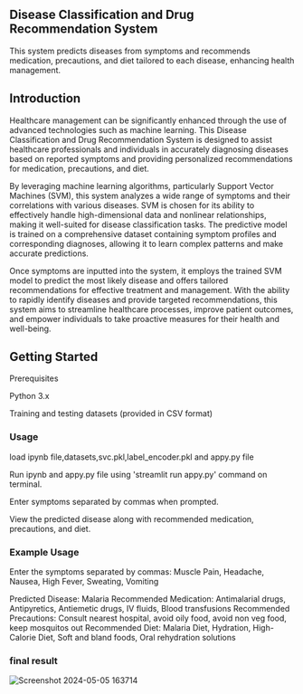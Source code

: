 ## Disease Classification and Drug Recommendation System
This system predicts diseases from symptoms and recommends medication, precautions, and diet tailored to each disease, enhancing health management.

## Introduction
Healthcare management can be significantly enhanced through the use of advanced technologies such as machine learning. This Disease Classification and Drug Recommendation System is designed to assist healthcare professionals and individuals in accurately diagnosing diseases based on reported symptoms and providing personalized recommendations for medication, precautions, and diet.

By leveraging machine learning algorithms, particularly Support Vector Machines (SVM), this system analyzes a wide range of symptoms and their correlations with various diseases. SVM is chosen for its ability to effectively handle high-dimensional data and nonlinear relationships, making it well-suited for disease classification tasks. The predictive model is trained on a comprehensive dataset containing symptom profiles and corresponding diagnoses, allowing it to learn complex patterns and make accurate predictions.

Once symptoms are inputted into the system, it employs the trained SVM model to predict the most likely disease and offers tailored recommendations for effective treatment and management. With the ability to rapidly identify diseases and provide targeted recommendations, this system aims to streamline healthcare processes, improve patient outcomes, and empower individuals to take proactive measures for their health and well-being.

## Getting Started
Prerequisites

Python 3.x

Training and testing datasets (provided in CSV format)
### Usage
load ipynb file,datasets,svc.pkl,label_encoder.pkl and appy.py file

Run ipynb and appy.py file using 'streamlit run appy.py' command on terminal.

Enter symptoms separated by commas when prompted.

View the predicted disease along with recommended medication, precautions, and diet.

### Example Usage
Enter the symptoms separated by commas: Muscle Pain, Headache, Nausea, High Fever, Sweating, Vomiting

Predicted Disease: Malaria
Recommended Medication: Antimalarial drugs, Antipyretics, Antiemetic drugs, IV fluids, Blood transfusions
Recommended Precautions: Consult nearest hospital, avoid oily food, avoid non veg food, keep mosquitos out
Recommended Diet: Malaria Diet, Hydration, High-Calorie Diet, Soft and bland foods, Oral rehydration solutions
### final result 
![Screenshot 2024-05-05 163714](https://github.com/hiayushihere/Disease-prediction-and-diets-precautions-and-medications-recommendation-using-svm/assets/164556667/6bdb5e50-d96a-44aa-892e-cda9679f8991)



